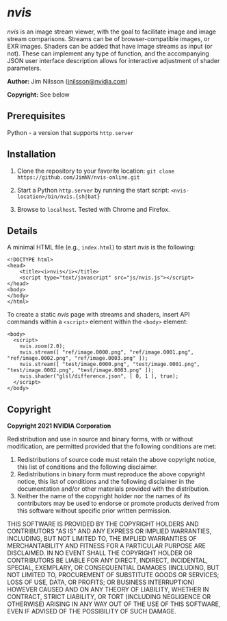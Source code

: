 # *nvis*

*nvis* is an image stream viewer, with the goal to facilitate image and image stream comparisons. Streams can be of browser-compatible images, or EXR images.  Shaders can be added that have image streams as input (or not).  These can implement any type of function, and the accompanying JSON user interface description allows for interactive adjustment of shader parameters.

**Author:** Jim Nilsson (jnilsson@nvidia.com)

**Copyright:** See below

## Prerequisites

Python - a version that supports `http.server`

## Installation

1. Clone the repository to your favorite location:  `git clone https://github.com/JimNV/nvis-online.git`

2. Start a Python `http.server` by running the start script: `<nvis-location>/bin/nvis.{sh|bat}`

3. Browse to `localhost`.  Tested with Chrome and Firefox.

## Details

A minimal HTML file (e.g., `index.html`) to start *nvis* is the following:

```
<!DOCTYPE html>
<head>
    <title><i>nvis</i></title>
    <script type="text/javascript" src="js/nvis.js"></script>
</head>
<body>
</body>
</html>
```

To create a static *nvis* page with streams and shaders, insert API commands within a `<script>` element within the `<body>` element:

```
<body>
  <script>
    nvis.zoom(2.0);
    nvis.stream([ "ref/image.0000.png", "ref/image.0001.png", "ref/image.0002.png", "ref/image.0003.png" ]);
    nvis.stream([ "test/image.0000.png", "test/image.0001.png", "test/image.0002.png", "test/image.0003.png" ]);
    nvis.shader("glsl/difference.json", [ 0, 1 ], true);
  </script>
</body>
```

## Copyright

**Copyright 2021 NVIDIA Corporation**

Redistribution and use in source and binary forms, with or without modification, are permitted provided that the following conditions are met:

1. Redistributions of source code must retain the above copyright notice, this list of conditions and the following disclaimer.
2. Redistributions in binary form must reproduce the above copyright notice, this list of conditions and the following disclaimer in the documentation and/or other materials provided with the distribution.
3. Neither the name of the copyright holder nor the names of its contributors may be used to endorse or promote products derived from this software without specific prior written permission.

THIS SOFTWARE IS PROVIDED BY THE COPYRIGHT HOLDERS AND CONTRIBUTORS "AS IS" AND ANY EXPRESS OR IMPLIED WARRANTIES, INCLUDING, BUT NOT LIMITED TO, THE IMPLIED WARRANTIES OF MERCHANTABILITY AND FITNESS FOR A PARTICULAR PURPOSE ARE DISCLAIMED. IN NO EVENT SHALL THE COPYRIGHT HOLDER OR CONTRIBUTORS BE LIABLE FOR ANY DIRECT, INDIRECT, INCIDENTAL, SPECIAL, EXEMPLARY, OR CONSEQUENTIAL DAMAGES (INCLUDING, BUT NOT LIMITED TO, PROCUREMENT OF SUBSTITUTE GOODS OR SERVICES; LOSS OF USE, DATA, OR PROFITS; OR BUSINESS INTERRUPTION) HOWEVER CAUSED AND ON ANY THEORY OF LIABILITY, WHETHER IN CONTRACT, STRICT LIABILITY, OR TORT (INCLUDING NEGLIGENCE OR OTHERWISE) ARISING IN ANY WAY OUT OF THE USE OF THIS SOFTWARE, EVEN IF ADVISED OF THE POSSIBILITY OF SUCH DAMAGE.

